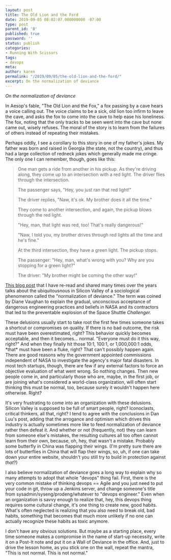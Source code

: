 ```yaml
---
layout: post
title: The Old Lion and the Ford
date: 2019-09-05 08:02:07.000000000 -07:00
type: post
parent_id: '0'
published: true
password: ''
status: publish
categories:
- Running With Scissors
tags:
- devops
meta:
author: karen
permalink: "/2019/09/05/the-old-lion-and-the-ford/"
excerpt: On the normalization of deviance
---
```


_On the normalization of deviance_

In Aesop's fable, "The Old Lion and the Fox," a fox passing by a cave hears a voice calling out. The voice claims to be a sick, old lion too infirm to leave the cave, and asks the fox to come into the cave to help ease his loneliness. The fox, noting that the only tracks to be seen went into the cave but none came out, wisely refuses. The moral of the story is to learn from the failures of others instead of repeating their mistakes.

Perhaps oddly, I see a corollary to this story in one of my father's jokes. My father was born and raised in Georgia (the state, not the country), and thus had a large collection of redneck jokes which generally made me cringe. The only one I can remember, though, goes like this:

> One man gets a ride from another in his pickup. As they're driving along, they come up to an intersection with a red light. The driver flies through the intersection.
> 
> The passenger says, "Hey, you just ran that red light!"
> 
> The driver replies, "Naw, it's ok. My brother does it all the time."
> 
> They come to another intersection, and again, the pickup blows through the red light.
> 
> "Hey, man, that light was red, too! That's really dangerous!"
> 
> "Naw, I told you, my brother drives through red lights all the time and he's fine."
> 
> At the third intersection, they have a green light. The pickup stops.
> 
> The passenger: "Hey, man, what's wrong with you? Why are you stopping for a green light?"
> 
> The driver: "My brother might be coming the other way!"

[This blog post](https://danluu.com/wat/) that I have re-read and shared many times over the years talks about the ubiquitousnous in Silicon Valley of a sociological phenomenon called the "normalization of deviance." The term was coined by Diane Vaughan to explain the gradual, unconscious acceptance of dangerous engineering practices and beliefs in NASA and its contractors that led to the preventable explosion of the Space Shuttle _Challenger._

These delusions usually start to take root the first few times someone takes a shortcut or compromises on quality. If there is no bad outcome, the risk must have been overestimated, right? This behavior quickly becomes acceptable, and then it becomes... normal. "Everyone must do it this way, right?" And when they finally hit those 10:1, 100:1, or 1,000,000:1 odds, \*that\* must have been a fluke, right? That can't possibly happen again. There are good reasons why the government appointed commissions independent of NASA to investigate the agency's major fatal disasters. In most tech startups, though, there are few if any external factors to force an objective evaluation of what went wrong. So nothing changes. Then new people come in, and particularly those who are, maybe, in the first job, or are joining what's considered a world-class organization, will often start thinking this must be normal, too, because surely it wouldn't happen here otherwise. Right?

It's very frustrating to come into an organization with these delusions. Silicon Valley is supposed to be full of smart people, right? Iconoclasts, critical thinkers, all that, right? I tend to agree with the conclusions in Dan Luu's post, adding that the arrogance and optimism which drives this industry is actually sometimes more like to feed normalization of deviance rather then defeat it. And whether or not (frequently, not) they can learn from someone else's mistakes, the resulting cultures all too often cannot learn from their own, because, oh, hey, that wasn't a mistake. Probably some butterfly in China was flapping their wings. (I'm pretty sure there are lots of butterflies in China that will flap their wings, so, uh, if one can take down your entire website, shouldn't you still try to build in protection against _that_?)

I also believe normalization of deviance goes a long way to explain why so many attempts to adopt that whole "devops" thing fail. First, there is the very common mistake of thinking devops == Agile and you just need to put your code in git, throw up a Jenkins server, and change someone's title from sysadmin/syseng/prodeng/whatever to "devops engineer." Even when an organization is savvy enough to realize that, hey, this devops thing requires some cultural change, it's one thing to create new, good habits. What's often neglected is realizing that you also need to break old, bad habits, something that becomes that much more unlikely if no one can actually recognize these habits as toxic anymore.

I don't have any obvious solutions. But maybe as a starting place, every time someone makes a compromise in the name of start-up necessity, write it on a Post-It note and put it on a Wall of Deviance in the office. And, just to drive the lesson home, as you stick one on the wall, repeat the mantra, "This is not normal. This is not normal."

